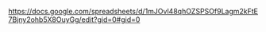 https://docs.google.com/spreadsheets/d/1mJOvl48qhOZSPSOf9Lagm2kFtE7Bjny2ohb5X8OuyGg/edit?gid=0#gid=0
